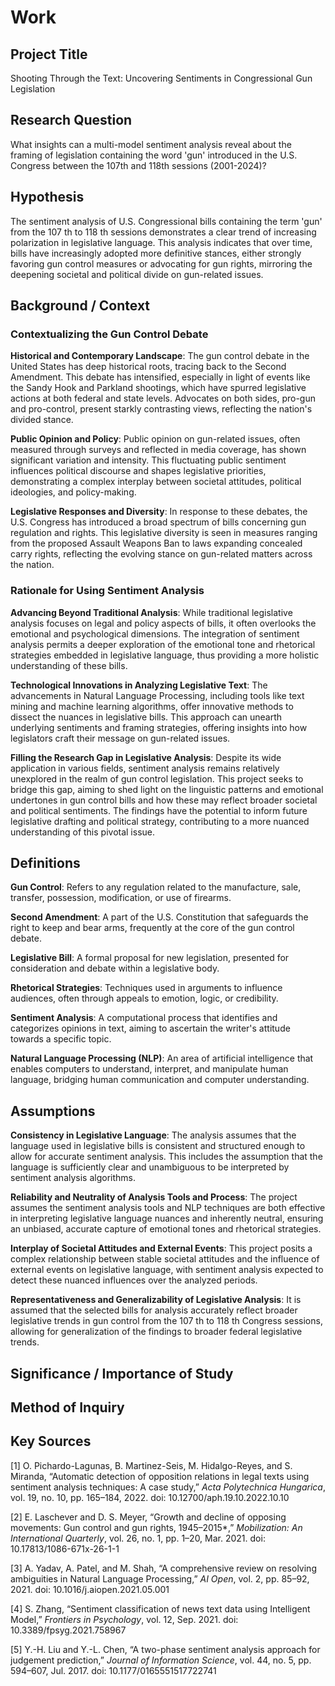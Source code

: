 # Work

## Project Title

Shooting Through the Text: Uncovering Sentiments in Congressional Gun Legislation

## Research Question

What insights can a multi-model sentiment analysis reveal about the framing of legislation containing the word 'gun' introduced in the U.S. Congress between the 107th and 118th sessions (2001-2024)?

## Hypothesis

The sentiment analysis of U.S. Congressional bills containing the term 'gun' from the 107 th to 118 th sessions demonstrates a clear trend of increasing polarization in legislative language. This analysis indicates that over time, bills have increasingly adopted more definitive stances, either strongly favoring gun control measures or advocating for gun rights, mirroring the deepening societal and political divide on gun-related issues.

## Background / Context

### Contextualizing the Gun Control Debate

**Historical and Contemporary Landscape**: The gun control debate in the United States has deep historical roots, tracing back to the Second Amendment. This debate has intensified, especially in light of events like the Sandy Hook and Parkland shootings, which have spurred legislative actions at both federal and state levels. Advocates on both sides, pro-gun and pro-control, present starkly contrasting views, reflecting the nation's divided stance.

**Public Opinion and Policy**: Public opinion on gun-related issues, often measured through surveys and reflected in media coverage, has shown significant variation and intensity. This fluctuating public sentiment influences political discourse and shapes legislative priorities, demonstrating a complex interplay between societal attitudes, political ideologies, and policy-making.

**Legislative Responses and Diversity**: In response to these debates, the U.S. Congress has introduced a broad spectrum of bills concerning gun regulation and rights. This legislative diversity is seen in measures ranging from the proposed Assault Weapons Ban to laws expanding concealed carry rights, reflecting the evolving stance on gun-related matters across the nation.

### Rationale for Using Sentiment Analysis

**Advancing Beyond Traditional Analysis**: While traditional legislative analysis focuses on legal and policy aspects of bills, it often overlooks the emotional and psychological dimensions. The integration of sentiment analysis permits a deeper exploration of the emotional tone and rhetorical strategies embedded in legislative language, thus providing a more holistic understanding of these bills.

**Technological Innovations in Analyzing Legislative Text**: The advancements in Natural Language Processing, including tools like text mining and machine learning algorithms, offer innovative methods to dissect the nuances in legislative bills. This approach can unearth underlying sentiments and framing strategies, offering insights into how legislators craft their message on gun-related issues.

**Filling the Research Gap in Legislative Analysis**: Despite its wide application in various fields, sentiment analysis remains relatively unexplored in the realm of gun control legislation. This project seeks to bridge this gap, aiming to shed light on the linguistic patterns and emotional undertones in gun control bills and how these may reflect broader societal and political sentiments. The findings have the potential to inform future legislative drafting and political strategy, contributing to a more nuanced understanding of this pivotal issue.

## Definitions

**Gun Control**: Refers to any regulation related to the manufacture, sale, transfer, possession, modification, or use of firearms.

**Second Amendment**: A part of the U.S. Constitution that safeguards the right to keep and bear arms, frequently at the core of the gun control debate.

**Legislative Bill**: A formal proposal for new legislation, presented for consideration and debate within a legislative body.

**Rhetorical Strategies**: Techniques used in arguments to influence audiences, often through appeals to emotion, logic, or credibility.

**Sentiment Analysis**: A computational process that identifies and categorizes opinions in text, aiming to ascertain the writer's attitude towards a specific topic.

**Natural Language Processing (NLP)**: An area of artificial intelligence that enables computers to understand, interpret, and manipulate human language, bridging human communication and computer understanding.

## Assumptions

**Consistency in Legislative Language**: The analysis assumes that the language used in legislative bills is consistent and structured enough to allow for accurate sentiment analysis. This includes the assumption that the language is sufficiently clear and unambiguous to be interpreted by sentiment analysis algorithms.

**Reliability and Neutrality of Analysis Tools and Process**: The project assumes the sentiment analysis tools and NLP techniques are both effective in interpreting legislative language nuances and inherently neutral, ensuring an unbiased, accurate capture of emotional tones and rhetorical strategies.

**Interplay of Societal Attitudes and External Events**: This project posits a complex relationship between stable societal attitudes and the influence of external events on legislative language, with sentiment analysis expected to detect these nuanced influences over the analyzed periods.

**Representativeness and Generalizability of Legislative Analysis**: It is assumed that the selected bills for analysis accurately reflect broader legislative trends in gun control from the 107 th to 118 th Congress sessions, allowing for generalization of the findings to broader federal legislative trends.

## Significance / Importance of Study



## Method of Inquiry



## Key Sources

[1] O. Pichardo-Lagunas, B. Martinez-Seis, M. Hidalgo-Reyes, and S. Miranda, “Automatic detection of opposition relations in legal texts using sentiment analysis techniques: A case study,” _Acta Polytechnica Hungarica_, vol. 19, no. 10, pp. 165–184, 2022. doi: 10.12700/aph.19.10.2022.10.10

[2] E. Laschever and D. S. Meyer, “Growth and decline of opposing movements: Gun control and gun rights, 1945–2015\*,” _Mobilization: An International Quarterly_, vol. 26, no. 1, pp. 1–20, Mar. 2021. doi: 10.17813/1086-671x-26-1-1

[3] A. Yadav, A. Patel, and M. Shah, “A comprehensive review on resolving ambiguities in Natural Language Processing,” _AI Open_, vol. 2, pp. 85–92, 2021. doi: 10.1016/j.aiopen.2021.05.001

[4] S. Zhang, “Sentiment classification of news text data using Intelligent Model,” _Frontiers in Psychology_, vol. 12, Sep. 2021. doi: 10.3389/fpsyg.2021.758967

[5] Y.-H. Liu and Y.-L. Chen, “A two-phase sentiment analysis approach for judgement prediction,” _Journal of Information Science_, vol. 44, no. 5, pp. 594–607, Jul. 2017. doi: 10.1177/0165551517722741
